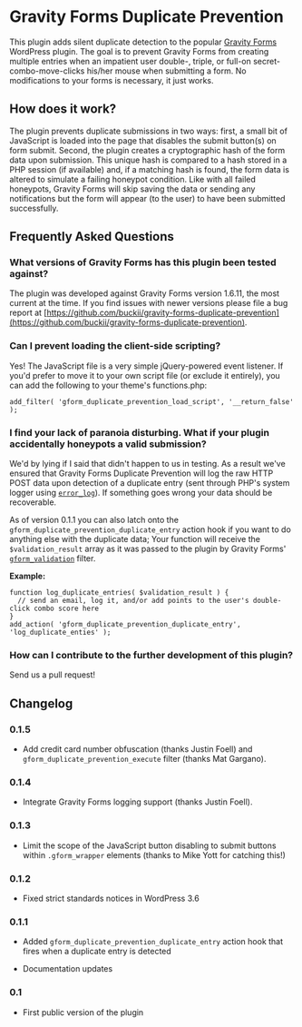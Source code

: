 # Gravity Forms Duplicate Prevention

This plugin adds silent duplicate detection to the popular [Gravity Forms](http://www.gravityforms.com/) WordPress plugin. The goal is to prevent Gravity Forms from creating multiple entries when an impatient user double-, triple, or full-on secret-combo-move-clicks his/her mouse when submitting a form. No modifications to your forms is necessary, it just works.

## How does it work?

The plugin prevents duplicate submissions in two ways: first, a small bit of JavaScript is loaded into the page that disables the submit button(s) on form submit. Second, the plugin creates a cryptographic hash of the form data upon submission. This unique hash is compared to a hash stored in a PHP session (if available) and, if a matching hash is found, the form data is altered to simulate a failing honeypot condition. Like with all failed honeypots, Gravity Forms will skip saving the data or sending any notifications but the form will appear (to the user) to have been submitted successfully.

## Frequently Asked Questions

### What versions of Gravity Forms has this plugin been tested against?

The plugin was developed against Gravity Forms version 1.6.11, the most current at the time. If you find issues with newer versions please file a bug report at [https://github.com/buckii/gravity-forms-duplicate-prevention](https://github.com/buckii/gravity-forms-duplicate-prevention).

### Can I prevent loading the client-side scripting?

Yes! The JavaScript file is a very simple jQuery-powered event listener. If you'd prefer to move it to your own script file (or exclude it entirely), you can add the following to your theme's functions.php:

    add_filter( 'gform_duplicate_prevention_load_script', '__return_false' );

### I find your lack of paranoia disturbing. What if your plugin accidentally honeypots a valid submission?

We'd by lying if I said that didn't happen to us in testing. As a result we've ensured that Gravity Forms Duplicate Prevention will log the raw HTTP POST data upon detection of a duplicate entry (sent through PHP's system logger using [`error_log`](http://php.net/manual/en/function.error-log.php)). If something goes wrong your data should be recoverable.

As of version 0.1.1 you can also latch onto the `gform_duplicate_prevention_duplicate_entry` action hook if you want to do anything else with the duplicate data; Your function will receive the `$validation_result` array as it was passed to the plugin by Gravity Forms' [`gform_validation`](http://www.gravityhelp.com/documentation/page/Gform_validation) filter.

**Example:**

    function log_duplicate_entries( $validation_result ) {
      // send an email, log it, and/or add points to the user's double-click combo score here
    }
    add_action( 'gform_duplicate_prevention_duplicate_entry', 'log_duplicate_enties' );

### How can I contribute to the further development of this plugin?

Send us a pull request!

## Changelog

### 0.1.5

* Add credit card number obfuscation (thanks Justin Foell) and `gform_duplicate_prevention_execute` filter (thanks Mat Gargano).

### 0.1.4

* Integrate Gravity Forms logging support (thanks Justin Foell).

### 0.1.3

* Limit the scope of the JavaScript button disabling to submit buttons within `.gform_wrapper` elements (thanks to Mike Yott for catching this!)

### 0.1.2

* Fixed strict standards notices in WordPress 3.6

### 0.1.1

* Added `gform_duplicate_prevention_duplicate_entry` action hook that fires when a duplicate entry is detected

* Documentation updates

### 0.1

* First public version of the plugin
